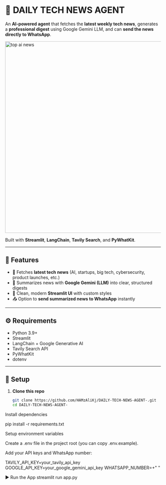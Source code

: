 # 📰 DAILY TECH NEWS AGENT

An **AI-powered agent** that fetches the **latest weekly tech news**, generates a **professional digest** using Google Gemini LLM, and can **send the news directly to WhatsApp**.  

<img width="1221" height="618" alt="top ai news" src="https://github.com/user-attachments/assets/411cd290-1bd2-485d-be90-ca2abb37bb9c" />

Built with **Streamlit**, **LangChain**, **Tavily Search**, and **PyWhatKit**.  

---

## 🚀 Features
- 🔎 Fetches **latest tech news** (AI, startups, big tech, cybersecurity, product launches, etc.)
- 🧠 Summarizes news with **Google Gemini (LLM)** into clear, structured digests
- 🎨 Clean, modern **Streamlit UI** with custom styles
- 📤 Option to **send summarized news to WhatsApp** instantly

---

## ⚙️ Requirements
- Python 3.9+
- Streamlit
- LangChain + Google Generative AI
- Tavily Search API
- PyWhatKit
- dotenv

---

## 🔑 Setup

1. **Clone this repo**
   ```bash
   git clone https://github.com/HAMzAliKj/DAILY-TECH-NEWS-AGENT-.git
   cd DAILY-TECH-NEWS-AGENT-

Install dependencies


pip install -r requirements.txt


Setup environment variables

Create a .env file in the project root (you can copy .env.example).

Add your API keys and WhatsApp number:

TAVILY_API_KEY=your_tavily_api_key
GOOGLE_API_KEY=your_google_gemini_api_key
WHATSAPP_NUMBER=+" "

▶️ Run the App
streamlit run app.py

